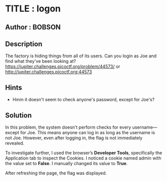 # TITLE : logon
## Author : BOBSON
## Description
The factory is hiding things from all of its users. Can you login as Joe and find what they've been looking at? https://jupiter.challenges.picoctf.org/problem/44573/ or http://jupiter.challenges.picoctf.org:44573
## Hints
- Hmm it doesn't seem to check anyone's password, except for Joe's?
## Solution
In this problem, the system doesn't perform checks for every username—except for Joe. This means anyone can log in as long as the username is not Joe. However, even after logging in, the flag is not immediately revealed.

To investigate further, I used the browser’s **Developer Tools**, specifically the Application tab to inspect the Cookies. I noticed a cookie named admin with the value set to **False**. I manually changed its value to **True**.

After refreshing the page, the flag was displayed.
